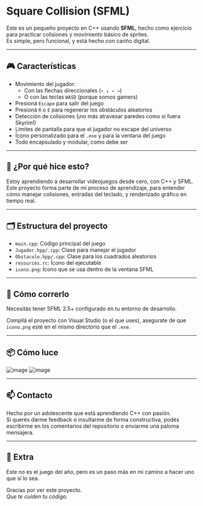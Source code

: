 # Square Collision (SFML)

Este es un pequeño proyecto en C++ usando **SFML**, hecho como ejercicio para practicar colisiones y movimiento básico de sprites.  
Es simple, pero funcional, y está hecho con cariño digital.

---

## 🎮 Características

- Movimiento del jugador:
  - Con las flechas direccionales (`↑ ↓ ← →`)
  - O con las teclas `WASD` (porque somos gamers)
- Presioná `Escape` para salir del juego
- Presioná `R` o `E` para regenerar los obstáculos aleatorios
- Detección de colisiones (¡no más atravesar paredes como si fuera Skyrim!)
- Límites de pantalla para que el jugador no escape del universo
- Ícono personalizado para el `.exe` y para la ventana del juego
- Todo encapsulado y modular, como debe ser

---

## 🧠 ¿Por qué hice esto?

Estoy aprendiendo a desarrollar videojuegos desde cero, con C++ y SFML.  
Este proyecto forma parte de mi proceso de aprendizaje, para entender cómo manejar colisiones, entradas del teclado, y renderizado gráfico en tiempo real.

---

## 🗂️ Estructura del proyecto

- `main.cpp`: Código principal del juego
- `Jugador.hpp/.cpp`: Clase para manejar el jugador
- `Obstaculo.hpp/.cpp`: Clase para los cuadrados aleatorios
- `resources.rc`: Ícono del ejecutable
- `icono.png`: Ícono que se usa dentro de la ventana SFML

---

## 🚀 Cómo correrlo

Necesitás tener SFML 2.5+ configurado en tu entorno de desarrollo.

Compilá el proyecto con Visual Studio (o el que uses), asegurate de que `icono.png` esté en el mismo directorio que el `.exe`.

---

## 📦 Cómo luce

![image](https://github.com/user-attachments/assets/7c757977-7a4a-4a08-825b-bbe7a959d9ce)
![image](https://github.com/user-attachments/assets/8992320c-361e-4b1e-ad90-9a65ce1949e4)


---

## 📫 Contacto

Hecho por un adolescente que está aprendiendo C++ con pasión.  
Si querés darme feedback o insultarme de forma constructiva, podés escribirme en los comentarios del repositorio o enviarme una paloma mensajera.

---

## 🧠 Extra

Este no es el juego del año, pero es un paso más en mi camino a hacer uno que sí lo sea.

Gracias por ver este proyecto.  
*Que te cuiden tu código.*
